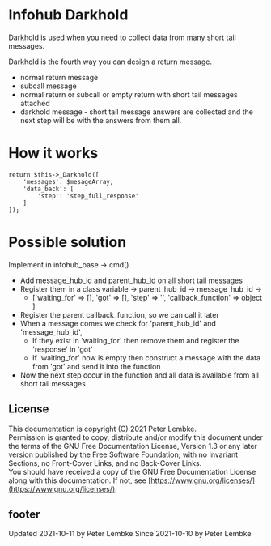 # Infohub Darkhold

Darkhold is used when you need to collect data from many short tail messages.

Darkhold is the fourth way you can design a return message.

* normal return message
* subcall message
* normal return or subcall or empty return with short tail messages attached
* darkhold message - short tail message answers are collected and the next step will be with the answers from them all. 

# How it works

```
return $this->_Darkhold([
    'messages': $mesageArray,
    'data_back': [
        'step': 'step_full_response'
    ]
]);
```

# Possible solution

Implement in infohub_base -> cmd()

* Add message_hub_id and parent_hub_id on all short tail messages
* Register them in a class variable -> parent_hub_id -> message_hub_id -> 
  * ['waiting_for' => [], 'got' => [], 'step' => '', 'callback_function' => object ]
* Register the parent callback_function, so we can call it later
* When a message comes we check for 'parent_hub_id' and 'message_hub_id',
  * If they exist in 'waiting_for' then remove them and register the 'response' in 'got'
  * If 'waiting_for' now is empty then construct a message with the data from 'got' and send it into the function
* Now the next step occur in the function and all data is available from all short tail messages

## License

This documentation is copyright (C) 2021 Peter Lembke.  
Permission is granted to copy, distribute and/or modify this document under the terms of the GNU Free Documentation
License, Version 1.3 or any later version published by the Free Software Foundation; with no Invariant Sections, no
Front-Cover Links, and no Back-Cover Links.  
You should have received a copy of the GNU Free Documentation License along with this documentation. If not,
see [https://www.gnu.org/licenses/](https://www.gnu.org/licenses/).

## footer

Updated 2021-10-11 by Peter Lembke 
Since 2021-10-10 by Peter Lembke  

